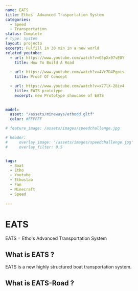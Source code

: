 ```yaml
---
name: EATS
title: Ethos' Advanced Trasportation System
categories:
  - Speed
  - Transportation
status: Complete
# type: System
layout: projecto
excerpt: Fulfill in 30 min in a new world
related_youtube:
  - url: https://www.youtube.com/watch?v=G5pXx97vEOY
    title: How To Build A Road
    
  - url: https://www.youtube.com/watch?v=4Vr7D4Pgois
    title: Proof Of Concept

  - url: https://www.youtube.com/watch?v=x77lX-28iv4
    title: EATS prototype
    excerpt: new Prototype showcase of EATS
  

model:
  asset: "/assets/mineways/ethodd.gltf"
  color: #FFFFFF

# feature_image: /assets/images/speedchallenge.jpg

# header: 
#     overlay_image: '/assets/images/speedchallenge.jpg'
#     overlay_filter: 0.5 


tags:
  - Boat
  - Etho
  - Youtube
  - Ethoslab
  - Fan
  - Minecraft
  - Speed
  
---
```



# EATS
EATS = Etho's Advanced Transportation System

## What is EATS ?
EATS is a new highly structured boat transportation system.

## What is EATS-Road ?
